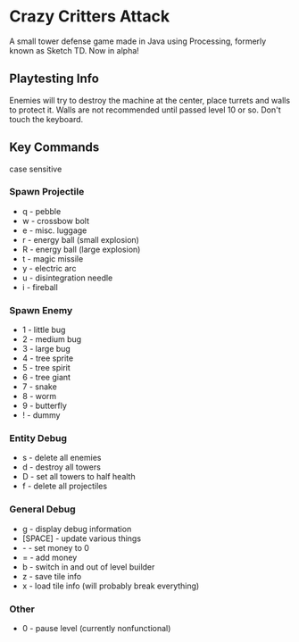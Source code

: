 # Crazy Critters Attack
A small tower defense game made in Java using Processing, formerly known as Sketch TD. Now in alpha!
## Playtesting Info
Enemies will try to destroy the machine at the center, place turrets and walls to protect it. Walls are not recommended until passed level 10 or so. Don't touch the keyboard.
## Key Commands 
case sensitive
### Spawn Projectile
- q - pebble
- w - crossbow bolt
- e - misc. luggage
- r - energy ball (small explosion)
- R - energy ball (large explosion)
- t - magic missile
- y - electric arc
- u - disintegration needle
- i - fireball
### Spawn Enemy
- 1 - little bug
- 2 - medium bug
- 3 - large bug
- 4 - tree sprite
- 5 - tree spirit
- 6 - tree giant
- 7 - snake
- 8 - worm
- 9 - butterfly
- ! - dummy
### Entity Debug
- s - delete all enemies
- d - destroy all towers
- D - set all towers to half health
- f - delete all projectiles
### General Debug
- g - display debug information
- [SPACE] - update various things
- \- - set money to 0
- = - add money
- b - switch in and out of level builder
- z - save tile info
- x - load tile info (will probably break everything)
### Other
- 0 - pause level (currently nonfunctional)
